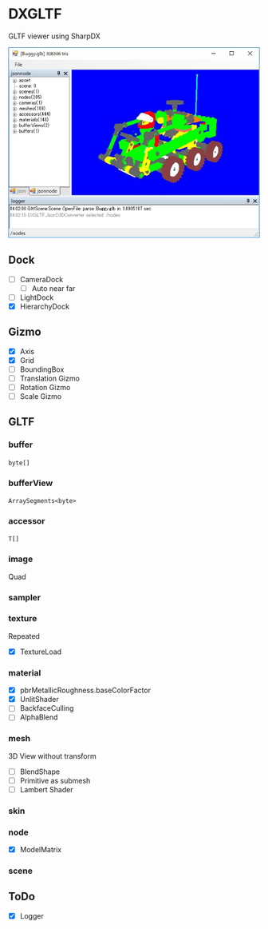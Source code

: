 # DXGLTF

GLTF viewer using SharpDX

![ss](ss.jpg)

## Dock
* [ ] CameraDock
    * [ ] Auto near far
* [ ] LightDock
* [x] HierarchyDock

## Gizmo
* [x] Axis
* [x] Grid
* [ ] BoundingBox
* [ ] Translation Gizmo
* [ ] Rotation Gizmo
* [ ] Scale Gizmo

## GLTF

### buffer
`byte[]`

### bufferView
`ArraySegments<byte>`

### accessor
`T[]`

### image
Quad

### sampler

### texture
Repeated
* [x] TextureLoad

### material
* [x] pbrMetallicRoughness.baseColorFactor
* [x] UnlitShader
* [ ] BackfaceCulling
* [ ] AlphaBlend

### mesh
3D View without transform
* [ ] BlendShape
* [ ] Primitive as submesh
* [ ] Lambert Shader

### skin

### node
* [x] ModelMatrix

### scene

## ToDo

* [x] Logger


